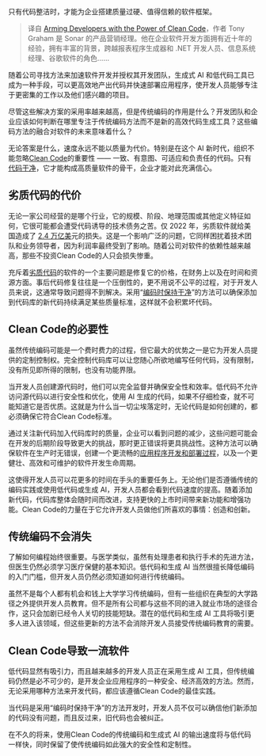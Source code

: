 <!--
title: 赋予开发者Clean Code的力量
cover: https://cdn.thenewstack.io/media/2023/12/1944e3d1-car-1024x576.jpg
-->

只有代码整洁时，才能为企业搭建质量过硬、值得信赖的软件框架。

> 译自 [Arming Developers with the Power of Clean Code](https://thenewstack.io/arming-developers-with-the-power-of-clean-code/)，作者 Tony Graham 是 Sonar 的产品营销经理。他在企业软件开发方面拥有近十年的经验，拥有丰富的背景，跨越报表程序生成器和 .NET 开发人员、信息系统经理、谷歌软件的角色......

随着公司寻找方法来加速软件开发并授权其开发团队，生成式 AI 和低代码工具已成为一种手段，可以更高效地产出代码并快速部署应用程序，使开发人员能够专注于更密集的工作以及他们感兴趣的项目。

尽管这些解决方案的采用率越来越高，但是传统编码的作用是什么？开发团队和企业应该如何判断在哪里专注于传统编码方法而不是新的高效代码生成工具？这些编码方法的融合对软件的未来意味着什么？

无论答案是什么，速度永远不能以质量为代价。特别是在这个 AI 新时代，组织不能忽略[Clean Code](https://www.sonarsource.com/solutions/clean-code/)的重要性 —— 一致、有意图、可适应和负责任的代码。只有[代码干净](https://thenewstack.io/what-is-clean-code/)，它才能构成高质量软件的骨干，企业才能对此充满信心。

## 劣质代码的代价

无论一家公司经营的是哪个行业，它的规模、阶段、地理范围或其他定义特征如何，它很可能都会遭受代码诱导的技术债务之苦。仅 2022 年，劣质软件就给美国造成了 [2.4 万亿美](https://www.it-cisq.org/the-cost-of-poor-quality-software-in-the-us-a-2022-report/)元的损失。这是一个影响广泛的问题，它同样困扰着技术团队和业务领导者，因为利润率最终受到了影响。随着公司对软件的依赖性越来越高，那些不投资Clean Code的人只会损失惨重。

充斥着[劣质代码](https://thenewstack.io/bad-code-stalls-developer-velocity/)的软件的一个主要问题是修复它的价格，在财务上以及在时间和资源方面。事后代码修复往往是一个压倒性的，更不用说不公平的过程，对于开发人员来说，这通常导致问题得不到解决。采用“[编码时保持干净](https://www.sonarsource.com/solutions/our-unique-approach/)”的方法可以确保添加到代码库的新代码持续满足某些质量标准，这样就不会积累坏代码。

## Clean Code的必要性

虽然传统编码可能是一个费时费力的过程，但它最大的优势之一是它为开发人员提供的定制控制权。完全控制代码库可以让您随心所欲地编写任何代码，没有限制，没有所见即所得的限制，也没有功能界限。

当开发人员创建源代码时，他们可以完全监督并确保安全性和效率。低代码不允许访问源代码以进行安全性和优化，使用 AI 生成的代码，如果不仔细检查，就不可能知道它是否优质。这就是为什么当一切尘埃落定时，无论代码是如何创建的，都必须确保它符合Clean Code标准。

通过关注新代码加入代码库时的质量，企业可以看到问题的减少，这些问题可能会在开发的后期阶段导致更大的挑战，那时更正错误将更具挑战性。这种方法可以确保软件在生产时无错误，创建一个更流畅的[应用程序开发和部署过程](https://thenewstack.io/oam-the-kubernetes-application-model-bridging-development-and-deployment/)，以及一个更健壮、高效和可维护的软件开发生命周期。

这使得开发人员可以花更多的时间在手头的重要任务上。无论他们是否遵循传统的编码实践或使用低代码或生成 AI，开发人员都会看到代码速度的提高。随着添加新代码，代码库整体会随时间而改进，支持更快的上市时间带来新功能和增强功能。Clean Code的力量在于它允许开发人员做他们所喜欢的事情：创造和创新。

## 传统编码不会消失

了解如何编程始终很重要。与医学类似，虽然有处理患者和执行手术的先进方法，但医生仍然必须学习医疗保健的基本知识。低代码和生成 AI 当然很擅长降低编码的入门门槛，但开发人员仍然必须知道如何进行传统编码。

虽然不是每个人都有机会和钱上大学学习传统编码，但有一些组织在典型的大学路径之外提供开发人员教育。但不是所有公司都与这些不同的进入就业市场的途径合作，这只会加剧已经令人关切的技能短缺。潜在的低代码和生成 AI 工具将吸引更多人进入该领域，但这些更新的方法不会消除开发人员接受传统编码教育的需要。

## Clean Code导致一流软件

低代码显然有吸引力，而且越来越多的开发人员正在采用生成 AI 工具，但传统编码仍然是必不可少的，是开发企业应用程序的一种安全、经济高效的方法。然而，无论采用哪种方法来开发代码，都应该遵循Clean Code的最佳实践。

当代码是采用“编码时保持干净”的方法开发时，开发人员不仅可以确信他们新添加的代码没有问题，而且反过来，旧代码也会被纠正。

在不久的将来，使用Clean Code的传统编码和生成式 AI 的输出速度将与低代码一样快，同时保留了使传统编码如此强大的安全性和定制性。

